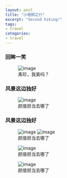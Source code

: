 ```yaml
---
layout: post
title: "小梧桐之行"
excerpt: "Second hiking!"
tags: 
- travel
categories:
- travel
---
```


### 回眸一笑

<figure>
	<img src="/images/travel-02/travel-02-02.png" alt="image">
	<figcaption>素珍，我美吗？</figcaption>
</figure>

<!-- more --> 

### 风景这边独好

<figure>
	<img src="/images/travel-02/travel-02-06.png" alt="image">
	<figcaption>颜值担当去哪了</figcaption>
</figure>

### 风景这边独好

<figure>
	<img src="/images/travel-02/travel-02-01.png" alt="image">
	<img src="/images/travel-02/travel-02-05.png" alt="image">
	<figcaption>颜值担当去哪了</figcaption>
</figure>


<figure>
	<img src="/images/travel-02/travel-02-03.png" alt="image">
	<figcaption>颜值担当去哪了</figcaption>
</figure>


<figure>
	<img src="/images/travel-02/travel-02-04.png" alt="image">
	<figcaption>颜值担当去哪了</figcaption>
</figure>